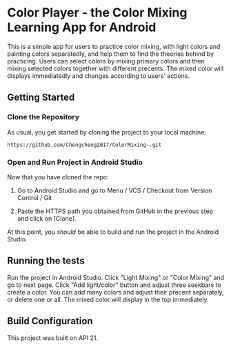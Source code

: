 # Color Player - the Color Mixing Learning App for Android

This is a simple app for users to practice color mixing, with light colors and painting colors separatedly, and help them to find the theories behind by practicing. Users can select colors by mixing primary colors and then mixing selected colors together with different precents. The mixed color will displays immediatedly and changes according to users' actions. 

## Getting Started

### Clone the Repository

As usual, you get started by cloning the project to your local machine:

```
https://github.com/Chengcheng2017/ColorMixing-.git
```

### Open and Run Project in Android Studio

Now that you have cloned the repo:

1. Go to Android Studio and go to Menu / VCS / Checkout from Version Control / Git

2. Paste the HTTPS path you obtained from GitHub in the previous step and click on [Clone].

At this point, you *should* be able to build and run the project in the Android Studio.

## Running the tests

Run the project in Android Studio. Click "Light Mixing" or "Color Mixing" and go to next page. Click "Add light/color" button and adjust three seekbars to create a color. You can add many colors and adjust their precent separately, or delete one or all. The mixed color will display in the top immediately.

## Build Configuration

This project was built on API 21.

